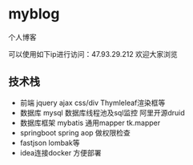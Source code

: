 # myblog
个人博客

可以使用如下ip进行访问：47.93.29.212 欢迎大家浏览


## 技术栈
+ 前端 jquery ajax css/div Thymleleaf渲染框等
+ 数据库 mysql 数据库线程池及sql监控 阿里开源druid
+ 数据库框架 mybatis 通用mapper tk.mapper
+ springboot  spring aop 做权限检查
+ fastjson lombak等
+ idea连接docker 方便部署


